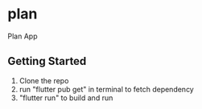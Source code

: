 # plan

Plan App

## Getting Started

1. Clone the repo
2. run "flutter pub get" in terminal to fetch dependency
3. "flutter run" to build and run
